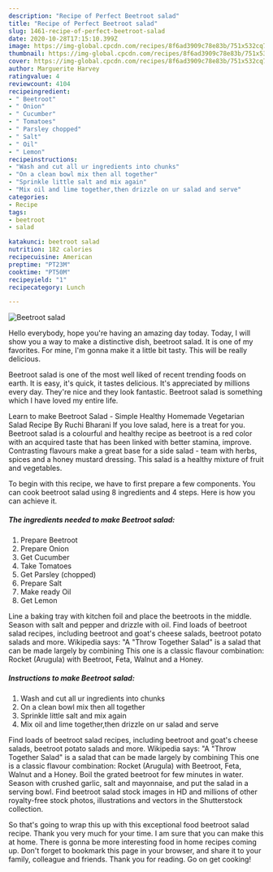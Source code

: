 ```yaml
---
description: "Recipe of Perfect Beetroot salad"
title: "Recipe of Perfect Beetroot salad"
slug: 1461-recipe-of-perfect-beetroot-salad
date: 2020-10-28T17:15:10.399Z
image: https://img-global.cpcdn.com/recipes/8f6ad3909c78e83b/751x532cq70/beetroot-salad-recipe-main-photo.jpg
thumbnail: https://img-global.cpcdn.com/recipes/8f6ad3909c78e83b/751x532cq70/beetroot-salad-recipe-main-photo.jpg
cover: https://img-global.cpcdn.com/recipes/8f6ad3909c78e83b/751x532cq70/beetroot-salad-recipe-main-photo.jpg
author: Marguerite Harvey
ratingvalue: 4
reviewcount: 4104
recipeingredient:
- " Beetroot"
- " Onion"
- " Cucumber"
- " Tomatoes"
- " Parsley chopped"
- " Salt"
- " Oil"
- " Lemon"
recipeinstructions:
- "Wash and cut all ur ingredients into chunks"
- "On a clean bowl mix then all together"
- "Sprinkle little salt and mix again"
- "Mix oil and lime together,then drizzle on ur salad and serve"
categories:
- Recipe
tags:
- beetroot
- salad

katakunci: beetroot salad 
nutrition: 182 calories
recipecuisine: American
preptime: "PT23M"
cooktime: "PT50M"
recipeyield: "1"
recipecategory: Lunch

---
```



![Beetroot salad](https://img-global.cpcdn.com/recipes/8f6ad3909c78e83b/751x532cq70/beetroot-salad-recipe-main-photo.jpg)

Hello everybody, hope you're having an amazing day today. Today, I will show you a way to make a distinctive dish, beetroot salad. It is one of my favorites. For mine, I'm gonna make it a little bit tasty. This will be really delicious.

Beetroot salad is one of the most well liked of recent trending foods on earth. It is easy, it's quick, it tastes delicious. It's appreciated by millions every day. They're nice and they look fantastic. Beetroot salad is something which I have loved my entire life.

Learn to make Beetroot Salad - Simple Healthy Homemade Vegetarian Salad Recipe By Ruchi Bharani If you love salad, here is a treat for you. Beetroot salad is a colourful and healthy recipe as beetroot is a red color with an acquired taste that has been linked with better stamina, improve. Contrasting flavours make a great base for a side salad - team with herbs, spices and a honey mustard dressing. This salad is a healthy mixture of fruit and vegetables.


To begin with this recipe, we have to first prepare a few components. You can cook beetroot salad using 8 ingredients and 4 steps. Here is how you can achieve it.

<!--inarticleads1-->

##### The ingredients needed to make Beetroot salad:

1. Prepare  Beetroot
1. Prepare  Onion
1. Get  Cucumber
1. Take  Tomatoes
1. Get  Parsley (chopped)
1. Prepare  Salt
1. Make ready  Oil
1. Get  Lemon


Line a baking tray with kitchen foil and place the beetroots in the middle. Season with salt and pepper and drizzle with oil. Find loads of beetroot salad recipes, including beetroot and goat&#39;s cheese salads, beetroot potato salads and more. Wikipedia says: &#34;A &#34;Throw Together Salad&#34; is a salad that can be made largely by combining This one is a classic flavour combination: Rocket (Arugula) with Beetroot, Feta, Walnut and a Honey. 

<!--inarticleads2-->

##### Instructions to make Beetroot salad:

1. Wash and cut all ur ingredients into chunks
1. On a clean bowl mix then all together
1. Sprinkle little salt and mix again
1. Mix oil and lime together,then drizzle on ur salad and serve


Find loads of beetroot salad recipes, including beetroot and goat&#39;s cheese salads, beetroot potato salads and more. Wikipedia says: &#34;A &#34;Throw Together Salad&#34; is a salad that can be made largely by combining This one is a classic flavour combination: Rocket (Arugula) with Beetroot, Feta, Walnut and a Honey. Boil the grated beetroot for few minutes in water. Season with crushed garlic, salt and mayonnaise, and put the salad in a serving bowl. Find beetroot salad stock images in HD and millions of other royalty-free stock photos, illustrations and vectors in the Shutterstock collection. 

So that's going to wrap this up with this exceptional food beetroot salad recipe. Thank you very much for your time. I am sure that you can make this at home. There is gonna be more interesting food in home recipes coming up. Don't forget to bookmark this page in your browser, and share it to your family, colleague and friends. Thank you for reading. Go on get cooking!
